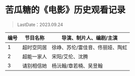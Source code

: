 # 苦瓜糖的《电影》历史观看记录

>LastDate：2023.09.24

|编号|节目名称|导演、制片人、编剧/主演|
|---|---|---|
|1|超时空同居|徐峥、苏伦/雷佳音、佟丽娅、陶虹|
|2|超能一家人|宋阳/艾伦、沈腾|
|3|请别相信她|杨沅翰/章若楠、吴昱翰|
